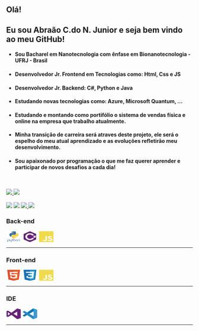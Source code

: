 <h2>Olá!</h2>
<h2> Eu sou Abraão C.do N. Junior e seja bem vindo ao meu GitHub! </h2>

<!-- Apresentação -->

- <h4> Sou Bacharel em Nanotecnologia com ênfase em Bionanotecnologia - UFRJ - Brasil </h4>
- <h4> Desenvolvedor Jr. Frontend em Tecnologias como: Html, Css e JS </h4>
- <h4> Desenvolvedor Jr. Backend: C#, Python e Java </h4>
- <h4> Estudando novas tecnologias como: Azure, Microsoft Quantum, ... </h4>
- <h4> Estudando e montando como portifólio o sistema de vendas física e online na empresa que trabalho atualmente. </h4>
- <h4> Minha transição de carreira será atraves deste projeto, ele será o espelho do meu atual aprendizado e as evoluções refletirão meu desenvolvimento. </h4>
- <h4> Sou apaixonado por programação o que me faz querer aprender e participar de novos desafios a cada dia! </h4> <br> 


<!-- Painel de Trabalhos -->
<div>
  <a href="https://github.com/abraaojunior">
  <img height="180em" src="https://github-readme-stats.vercel.app/api?username=abraaojunior&show_icons=true&theme=dark&include_all_commits=true&count_private=true"/>
  <img height="180em" src="https://github-readme-stats.vercel.app/api/top-langs/?username=abraaojunior&layout=compact&langs_count=7&theme=dark"/>
</div> <br>
<!-- Contatos  -->
  
  <div>      
  <a href = "mailto:abraaojr2@hotmail.com"><img src="https://img.shields.io/badge/Microsoft_Outlook-0078D4?style=for-the-badge&logo=microsoft-outlook&logoColor=white&style=plastic&logoWidth=70"" target="_blank"></a>
    <a href="https://www.linkedin.com/in/abraaocnjunior/" target="_blank"><img src="https://img.shields.io/badge/-LinkedIn-%230077B5?style=for-the-badge&logo=linkedin&logoColor=white&style=plastic&logoWidth=70" target="_blank"></a> 
  <a href="https://api.whatsapp.com/send?phone=5521979796776" target="_blank"><img src="https://img.shields.io/badge/WhatsApp-25D366?style=for-the-badge&logo=whatsapp&logoColor=white&style=plastic&logoWidth=70"</a>
    <a href = "mailto:abraaocnjr@gmail.com"><img src="https://img.shields.io/badge/-Gmail-EA4335?logo=gmail&logoColor=white&style=plastic&logoWidth=70" "  target="_blank"></a>
                                                                                     
 <br>
  
<!-- Tecnologias -->  
  
<div style="display: inline_block">
  
  <h3> Back-end </h3>  
    <img align="center" alt="Python" height="30" width="40" src="https://raw.githubusercontent.com/devicons/devicon/2ae2a900d2f041da66e950e4d48052658d850630/icons/python/python-original-wordmark.svg">
  <img align="center" alt="Js" height="30" width="40" src="https://raw.githubusercontent.com/devicons/devicon/master/icons/csharp/csharp-plain.svg">
     <img align="center" alt="Js" height="30" width="40" src="https://raw.githubusercontent.com/devicons/devicon/master/icons/javascript/javascript-plain.svg"><hr>
  
  <h3> Front-end </h3>
  <img align="center" alt="HTML" height="30" width="40" src="https://raw.githubusercontent.com/devicons/devicon/master/icons/html5/html5-original.svg">
  <img align="center" alt="CSS" height="30" width="40" src="https://raw.githubusercontent.com/devicons/devicon/master/icons/css3/css3-original.svg">  
  <img align="center" alt="Js" height="30" width="40" src="https://raw.githubusercontent.com/devicons/devicon/master/icons/javascript/javascript-plain.svg">    
 
  
  <hr>
    
  
   <h3> IDE </h3>  
  
  <img align="center" alt="Visual Studio" height="30" width="40" src="https://raw.githubusercontent.com/devicons/devicon/9f4f5cdb393299a81125eb5127929ea7bfe42889/icons/visualstudio/visualstudio-plain.svg">
  <img align="center" alt="VS code" height="30" width="40" src="https://raw.githubusercontent.com/devicons/devicon/9f4f5cdb393299a81125eb5127929ea7bfe42889/icons/vscode/vscode-original.svg">
  <br>
   <hr>
